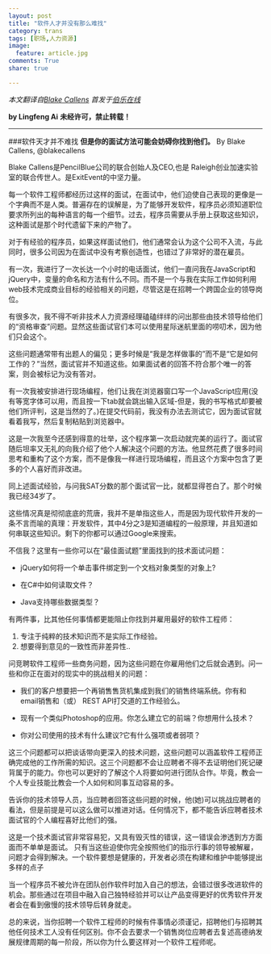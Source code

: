 ```yaml
---
layout: post
title: "软件人才并没有那么难找"
category: trans
tags: [职场,人力资源]
image:
  feature: article.jpg
comments: True
share: true

---
```

*本文翻译自[Blake Callens](http://exitevent.com/article/software-talent-isnt-that-hard-to-find-14825)*
*首发于[伯乐在线](http://blog.jobbole.com/78566/)*

**by Lingfeng Ai**
**未经许可，禁止转载！**

--------------------------------------------
###软件天才并不难找
**但是你的面试方法可能会妨碍你找到他们。**
By Blake Callens, @blakecallens


Blake Callens是PencilBlue公司的联合创始人及CEO,也是 Raleigh创业加速实验室的联合传世人。是ExitEvent的中坚力量。

每一个软件工程师都经历过这样的面试，在面试中，他们迫使自己表现的更像是一个字典而不是人类。普遍存在的误解是，为了能够开发软件，程序员必须知道职位要求所列出的每种语言的每一个细节。过去，程序员需要从手册上获取这些知识，这种面试是那个时代遗留下来的产物了。

对于有经验的程序员，如果这样面试他们，他们通常会认为这个公司不入流，与此同时，很多公司因为在面试中没有考察创造性，也错过了非常好的潜在雇员。


有一次，我进行了一次长达一个小时的电话面试，他们一直问我在JavaScript和jQuery中，变量的命名和方法有什么不同。而不是一个与我在实际工作如何利用web技术完成商业目标的经验相关的问题，尽管这是在招聘一个跨国企业的领导岗位。


有很多次，我不得不听非技术人力资源经理磕磕绊绊的问出那些由技术领导给他们的“资格审查”问题。显然这些面试官们本可以使用星际迷航里面的唠叨术，因为他们只会这个。

这些问题通常带有出题人的偏见；更多时候是“我是怎样做事的”而不是“它是如何工作的？”当然，面试官并不知道这些。如果面试者的回答不符合那个唯一的答案，则会被标记为没有答对。


有一次我被安排进行现场编程，他们让我在浏览器窗口写一个JavaScript应用(没有等宽字体可以用，而且按一下tab就会跳出输入区域-但是，我的书写格式却要被他们所评判，这是当然的了。)在提交代码前，我没有办法去测试它，因为面试官就看着我写，然后复制粘贴到浏览器中。


这是一次我至今还感到得意的壮举，这个程序第一次启动就完美的运行了。面试官随后坦率又无礼的向我介绍了他个人解决这个问题的方法。他显然花费了很多时间思考和重构了这个方案，而不是像我一样进行现场编程，而且这个方案中包含了更多的个人喜好而非改进。

同上述面试经验，与问我SAT分数的那个面试官一比，就都显得苍白了。那个时候我已经34岁了。

这些情况真是彻彻底底的荒唐，我并不是单指这些人，而是因为现代软件开发的一条不言而喻的真理：开发软件，其中4分之3是知道编程的一般原理，并且知道如何串联这些知识。剩下的你都可以通过Google来搜索。

不信我？这里有一些你可以在“最佳面试题”里面找到的技术面试问题：


- jQuery如何将一个单击事件绑定到一个文档对象类型的对象上?

- 在C#中如何读取文件？

- Java支持哪些数据类型？


有两件事，比其他任何事情都更能阻止你找到并雇用最好的软件工程师：

1. 专注于纯粹的技术知识而不是实际工作经验。
2. 想要得到意见的一致性而非差异性..


问竞聘软件工程师一些商务问题，因为这些问题在你雇用他们之后就会遇到。问一些和你正在面对的现实中的挑战相关的问题：


* 我们的客户想要把一个再销售售货机集成到我们的销售终端系统。你有和email销售和（或） REST API打交道的工作经验么。

* 现有一个类似Photoshop的应用。你怎么建立它的前端？你想用什么技术？

* 你对公司使用的技术有什么建议?它有什么强项或者弱项？


这三个问题都可以把谈话带向更深入的技术问题，这些问题可以涵盖软件工程师正确完成他的工作所需的知识。这三个问题都不会让应聘者不得不去证明他们死记硬背属于的能力。你也可以更好的了解这个人将要如何进行团队合作。毕竟，教会一个人专业技能比教会一个人如何和同事互动容易的多。




告诉你的技术领导人员，当应聘者回答这些问题的时候，他(她)可以挑战应聘者的看法，但是前提是可以这么做可以推进对话。任何情况下，都不能告诉应聘者技术面试官的个人编程喜好比他们的强。


这是一个技术面试官非常容易犯，又具有毁灭性的错误，这一错误会渗透到方方面面而不单单是面试。
只有当这些迫使你完全按照他们的指示行事的领导被解雇，问题才会得到解决。一个软件要想是健康的，开发者必须在构建和维护中能够提出多样的点子


当一个程序员不被允许在团队创作软件时加入自己的想法，会错过很多改进软件的机会。那些通过在项目中融入自己独特经验并可以让产品变得更好的优秀软件开发者会在看到傲慢的技术领导后转身就走。


总的来说，当你招聘一个软件工程师的时候有件事情必须谨记，招聘他们与招聘其他任何技术工人没有任何区别。你不会去要求一个销售岗位应聘者去复述高德纳发展规律周期的每一阶段，所以你为什么要这样对一个软件工程师呢。
